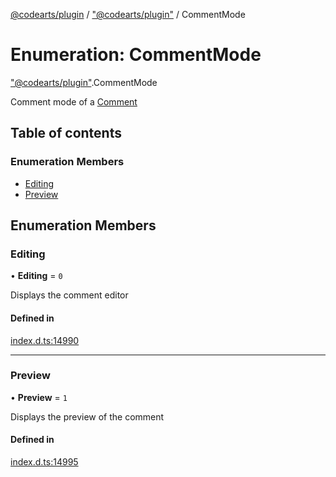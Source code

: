 [@codearts/plugin](../README.md) / ["@codearts/plugin"](../modules/_codearts_plugin_.md) / CommentMode

# Enumeration: CommentMode

["@codearts/plugin"](../modules/_codearts_plugin_.md).CommentMode

Comment mode of a [Comment](../interfaces/codearts_plugin_.Comment.md)

## Table of contents

### Enumeration Members

- [Editing](codearts_plugin_.CommentMode.md#editing)
- [Preview](codearts_plugin_.CommentMode.md#preview)

## Enumeration Members

### Editing

• **Editing** = ``0``

Displays the comment editor

#### Defined in

[index.d.ts:14990](https://github.com/huaweicloud/cloudide-plugin-api/blob/5055bbd/index.d.ts#L14990)

___

### Preview

• **Preview** = ``1``

Displays the preview of the comment

#### Defined in

[index.d.ts:14995](https://github.com/huaweicloud/cloudide-plugin-api/blob/5055bbd/index.d.ts#L14995)
